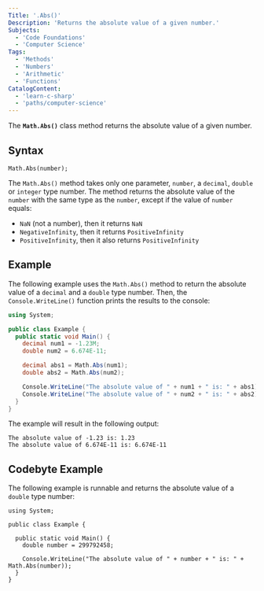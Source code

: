 ```yaml
---
Title: '.Abs()'
Description: 'Returns the absolute value of a given number.'
Subjects:
  - 'Code Foundations'
  - 'Computer Science'
Tags:
  - 'Methods'
  - 'Numbers'
  - 'Arithmetic'
  - 'Functions'
CatalogContent:
  - 'learn-c-sharp'
  - 'paths/computer-science'
---
```


The **`Math.Abs()`** class method returns the absolute value of a given number.

## Syntax

```pseudo
Math.Abs(number);
```

The `Math.Abs()` method takes only one parameter, `number`, a `decimal`, `double` or `integer` type number. The method returns the absolute value of the `number` with the same type as the `number`, except if the value of `number` equals:

- `NaN` (not a number), then it returns `NaN`
- `NegativeInfinity`, then it returns `PositiveInfinity`
- `PositiveInfinity`, then it also returns `PositiveInfinity`

## Example

The following example uses the `Math.Abs()` method to return the absolute value of a `decimal` and a `double` type number. Then, the `Console.WriteLine()` function prints the results to the console:

```cs
using System;

public class Example {
  public static void Main() {
    decimal num1 = -1.23M;
    double num2 = 6.674E-11;

    decimal abs1 = Math.Abs(num1);
    double abs2 = Math.Abs(num2);

    Console.WriteLine("The absolute value of " + num1 + " is: " + abs1);
    Console.WriteLine("The absolute value of " + num2 + " is: " + abs2);
  }
}
```

The example will result in the following output:

```shell
The absolute value of -1.23 is: 1.23
The absolute value of 6.674E-11 is: 6.674E-11
```

## Codebyte Example

The following example is runnable and returns the absolute value of a `double` type number:

```codebyte/csharp
using System;

public class Example {

  public static void Main() {
    double number = 299792458;

    Console.WriteLine("The absolute value of " + number + " is: " + Math.Abs(number));
  }
}
```
